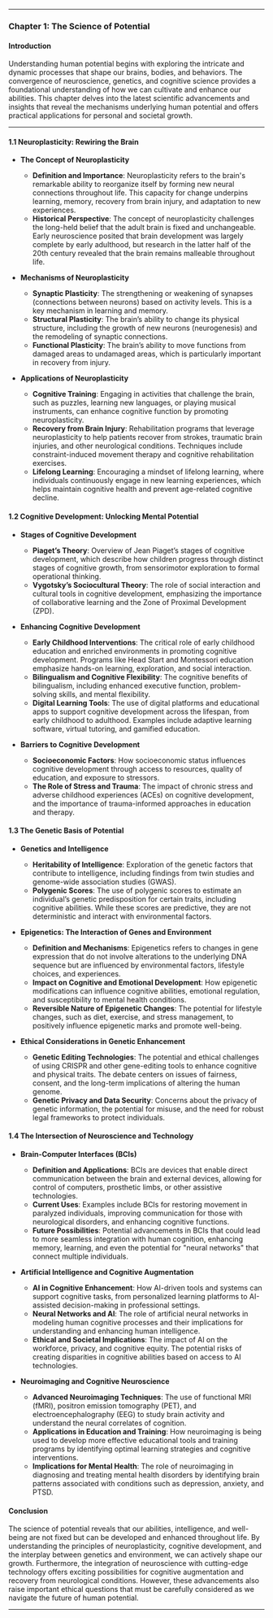 
---

### **Chapter 1: The Science of Potential**

#### **Introduction**
Understanding human potential begins with exploring the intricate and dynamic processes that shape our brains, bodies, and behaviors. The convergence of neuroscience, genetics, and cognitive science provides a foundational understanding of how we can cultivate and enhance our abilities. This chapter delves into the latest scientific advancements and insights that reveal the mechanisms underlying human potential and offers practical applications for personal and societal growth.

---

#### **1.1 Neuroplasticity: Rewiring the Brain**

- **The Concept of Neuroplasticity**
  - **Definition and Importance**: Neuroplasticity refers to the brain's remarkable ability to reorganize itself by forming new neural connections throughout life. This capacity for change underpins learning, memory, recovery from brain injury, and adaptation to new experiences.
  - **Historical Perspective**: The concept of neuroplasticity challenges the long-held belief that the adult brain is fixed and unchangeable. Early neuroscience posited that brain development was largely complete by early adulthood, but research in the latter half of the 20th century revealed that the brain remains malleable throughout life.

- **Mechanisms of Neuroplasticity**
  - **Synaptic Plasticity**: The strengthening or weakening of synapses (connections between neurons) based on activity levels. This is a key mechanism in learning and memory.
  - **Structural Plasticity**: The brain’s ability to change its physical structure, including the growth of new neurons (neurogenesis) and the remodeling of synaptic connections.
  - **Functional Plasticity**: The brain’s ability to move functions from damaged areas to undamaged areas, which is particularly important in recovery from injury.

- **Applications of Neuroplasticity**
  - **Cognitive Training**: Engaging in activities that challenge the brain, such as puzzles, learning new languages, or playing musical instruments, can enhance cognitive function by promoting neuroplasticity.
  - **Recovery from Brain Injury**: Rehabilitation programs that leverage neuroplasticity to help patients recover from strokes, traumatic brain injuries, and other neurological conditions. Techniques include constraint-induced movement therapy and cognitive rehabilitation exercises.
  - **Lifelong Learning**: Encouraging a mindset of lifelong learning, where individuals continuously engage in new learning experiences, which helps maintain cognitive health and prevent age-related cognitive decline.

#### **1.2 Cognitive Development: Unlocking Mental Potential**

- **Stages of Cognitive Development**
  - **Piaget’s Theory**: Overview of Jean Piaget’s stages of cognitive development, which describe how children progress through distinct stages of cognitive growth, from sensorimotor exploration to formal operational thinking.
  - **Vygotsky’s Sociocultural Theory**: The role of social interaction and cultural tools in cognitive development, emphasizing the importance of collaborative learning and the Zone of Proximal Development (ZPD).

- **Enhancing Cognitive Development**
  - **Early Childhood Interventions**: The critical role of early childhood education and enriched environments in promoting cognitive development. Programs like Head Start and Montessori education emphasize hands-on learning, exploration, and social interaction.
  - **Bilingualism and Cognitive Flexibility**: The cognitive benefits of bilingualism, including enhanced executive function, problem-solving skills, and mental flexibility.
  - **Digital Learning Tools**: The use of digital platforms and educational apps to support cognitive development across the lifespan, from early childhood to adulthood. Examples include adaptive learning software, virtual tutoring, and gamified education.

- **Barriers to Cognitive Development**
  - **Socioeconomic Factors**: How socioeconomic status influences cognitive development through access to resources, quality of education, and exposure to stressors.
  - **The Role of Stress and Trauma**: The impact of chronic stress and adverse childhood experiences (ACEs) on cognitive development, and the importance of trauma-informed approaches in education and therapy.

#### **1.3 The Genetic Basis of Potential**

- **Genetics and Intelligence**
  - **Heritability of Intelligence**: Exploration of the genetic factors that contribute to intelligence, including findings from twin studies and genome-wide association studies (GWAS).
  - **Polygenic Scores**: The use of polygenic scores to estimate an individual’s genetic predisposition for certain traits, including cognitive abilities. While these scores are predictive, they are not deterministic and interact with environmental factors.

- **Epigenetics: The Interaction of Genes and Environment**
  - **Definition and Mechanisms**: Epigenetics refers to changes in gene expression that do not involve alterations to the underlying DNA sequence but are influenced by environmental factors, lifestyle choices, and experiences.
  - **Impact on Cognitive and Emotional Development**: How epigenetic modifications can influence cognitive abilities, emotional regulation, and susceptibility to mental health conditions.
  - **Reversible Nature of Epigenetic Changes**: The potential for lifestyle changes, such as diet, exercise, and stress management, to positively influence epigenetic marks and promote well-being.

- **Ethical Considerations in Genetic Enhancement**
  - **Genetic Editing Technologies**: The potential and ethical challenges of using CRISPR and other gene-editing tools to enhance cognitive and physical traits. The debate centers on issues of fairness, consent, and the long-term implications of altering the human genome.
  - **Genetic Privacy and Data Security**: Concerns about the privacy of genetic information, the potential for misuse, and the need for robust legal frameworks to protect individuals.

#### **1.4 The Intersection of Neuroscience and Technology**

- **Brain-Computer Interfaces (BCIs)**
  - **Definition and Applications**: BCIs are devices that enable direct communication between the brain and external devices, allowing for control of computers, prosthetic limbs, or other assistive technologies.
  - **Current Uses**: Examples include BCIs for restoring movement in paralyzed individuals, improving communication for those with neurological disorders, and enhancing cognitive functions.
  - **Future Possibilities**: Potential advancements in BCIs that could lead to more seamless integration with human cognition, enhancing memory, learning, and even the potential for "neural networks" that connect multiple individuals.

- **Artificial Intelligence and Cognitive Augmentation**
  - **AI in Cognitive Enhancement**: How AI-driven tools and systems can support cognitive tasks, from personalized learning platforms to AI-assisted decision-making in professional settings.
  - **Neural Networks and AI**: The role of artificial neural networks in modeling human cognitive processes and their implications for understanding and enhancing human intelligence.
  - **Ethical and Societal Implications**: The impact of AI on the workforce, privacy, and cognitive equity. The potential risks of creating disparities in cognitive abilities based on access to AI technologies.

- **Neuroimaging and Cognitive Neuroscience**
  - **Advanced Neuroimaging Techniques**: The use of functional MRI (fMRI), positron emission tomography (PET), and electroencephalography (EEG) to study brain activity and understand the neural correlates of cognition.
  - **Applications in Education and Training**: How neuroimaging is being used to develop more effective educational tools and training programs by identifying optimal learning strategies and cognitive interventions.
  - **Implications for Mental Health**: The role of neuroimaging in diagnosing and treating mental health disorders by identifying brain patterns associated with conditions such as depression, anxiety, and PTSD.

#### **Conclusion**
The science of potential reveals that our abilities, intelligence, and well-being are not fixed but can be developed and enhanced throughout life. By understanding the principles of neuroplasticity, cognitive development, and the interplay between genetics and environment, we can actively shape our growth. Furthermore, the integration of neuroscience with cutting-edge technology offers exciting possibilities for cognitive augmentation and recovery from neurological conditions. However, these advancements also raise important ethical questions that must be carefully considered as we navigate the future of human potential.

---